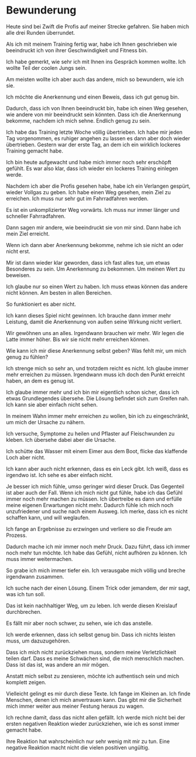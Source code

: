 # Bewunderung

Heute sind bei Zwift die Profis auf meiner Strecke gefahren. Sie haben mich alle drei Runden überrundet.
 
Als ich mit meinem Training fertig war, habe ich Ihnen geschrieben wie beeindruckt ich von ihrer Geschwindigkeit und Fitness bin.
 
Ich habe gemerkt, wie sehr ich mit Ihnen ins Gespräch kommen wollte. Ich wollte Teil der coolen Jungs sein.
 
Am meisten wollte ich aber auch das andere, mich so bewundern, wie ich sie.
 
Ich möchte die Anerkennung und einen Beweis, dass ich gut genug bin.
 
Dadurch, dass ich von Ihnen beeindruckt bin, habe ich einen Weg gesehen, wie andere von mir beeindruckt sein könnten. Dass ich die Anerkennung bekomme, nachdem ich mich sehne. Endlich genug zu sein.
 
Ich habe das Training letzte Woche völlig übertrieben. Ich habe mir jeden Tag vorgenommen, es ruhiger angehen zu lassen es dann aber doch wieder übertrieben. Gestern war der erste Tag, an dem ich ein wirklich lockeres Training gemacht habe.
 
Ich bin heute aufgewacht und habe mich immer noch sehr erschöpft gefühlt. Es war also klar, dass ich wieder ein lockeres Training einlegen werde.
 
Nachdem ich aber die Profis gesehen habe, habe ich ein Verlangen gespürt, wieder Vollgas zu geben. Ich habe einen Weg gesehen, mein Ziel zu erreichen. Ich muss nur sehr gut im Fahrradfahren werden.
 
Es ist ein unkomplizierter Weg vorwärts. Ich muss nur immer länger und schneller Fahrradfahren.
 
Dann sagen mir andere, wie beeindruckt sie von mir sind. Dann habe ich mein Ziel erreicht.
 
Wenn ich dann aber Anerkennung bekomme, nehme ich sie nicht an oder nicht erst.
 
Mir ist dann wieder klar geworden, dass ich fast alles tue, um etwas Besonderes zu sein. Um Anerkennung zu bekommen. Um meinen Wert zu beweisen.
 
Ich glaube nur so einen Wert zu haben. Ich muss etwas können das andere nicht können. Am besten in allen Bereichen.
 
So funktioniert es aber nicht.
 
Ich kann dieses Spiel nicht gewinnen. Ich brauche dann immer mehr Leistung, damit die Anerkennung von außen seine Wirkung nicht verliert.
 
Wir gewöhnen uns an alles. Irgendwann brauchen wir mehr. Wir legen die Latte immer höher. Bis wir sie nicht mehr erreichen können.
 
Wie kann ich mir diese Anerkennung selbst geben? Was fehlt mir, um mich genug zu fühlen?
 
Ich strenge mich so sehr an, und trotzdem reicht es nicht. Ich glaube immer mehr erreichen zu müssen. Irgendwann muss ich doch den Punkt erreicht haben, an dem es genug ist.
 
Ich glaube immer mehr und ich bin mir eigentlich schon sicher, dass ich etwas Grundlegendes übersehe. Die Lösung befindet sich zum Greifen nah. Ich kann sie aber einfach nicht sehen.
 
In meinem Wahn immer mehr erreichen zu wollen, bin ich zu eingeschränkt, um mich der Ursache zu nähern.
 
Ich versuche, Symptome zu heilen und Pflaster auf Fleischwunden zu kleben. Ich übersehe dabei aber die Ursache.
 
Ich schütte das Wasser mit einem Eimer aus dem Boot, flicke das klaffende Loch aber nicht.
 
Ich kann aber auch nicht erkennen, dass es ein Leck gibt. Ich weiß, dass es irgendwo ist. Ich sehe es aber einfach nicht.
 
Je besser ich mich fühle, umso geringer wird dieser Druck. Das Gegenteil ist aber auch der Fall. Wenn ich mich nicht gut fühle, habe ich das Gefühl immer noch mehr machen zu müssen. Ich übertreibe es dann und erfülle meine eigenen Erwartungen nicht mehr. Dadurch fühle ich mich noch unzufriedener und suche nach einem Ausweg. Ich merke, dass ich es nicht schaffen kann, und will weglaufen.
 
Ich fange an Ergebnisse zu erzwingen und verliere so die Freude am Prozess.
 
Dadurch mache ich mir immer noch mehr Druck. Dazu führt, dass ich immer noch mehr tun möchte. Ich habe das Gefühl, nicht aufhören zu können. Ich muss immer weitermachen.
 
So grabe ich mich immer tiefer ein. Ich verausgabe mich völlig und breche irgendwann zusammen.
 
Ich suche nach der einen Lösung. Einem Trick oder jemandem, der mir sagt, was ich tun soll. 
 
Das ist kein nachhaltiger Weg, um zu leben. Ich werde diesen Kreislauf durchbrechen.
 
Es fällt mir aber noch schwer, zu sehen, wie ich das anstelle.
 
Ich werde erkennen, dass ich selbst genug bin. Dass ich nichts leisten muss, um dazuzugehören.
 
Dass ich mich nicht zurückziehen muss, sondern meine Verletzlichkeit teilen darf. Dass es meine Schwächen sind, die mich menschlich machen. Dass ist das ist, was andere an mir mögen.
 
Anstatt mich selbst zu zensieren, möchte ich authentisch sein und mich komplett zeigen.
 
Vielleicht gelingt es mir durch diese Texte. Ich fange im Kleinen an. Ich finde Menschen, denen ich mich anvertrauen kann. Das gibt mir die Sicherheit mich immer weiter aus meiner Festung heraus zu wagen.
 
Ich rechne damit, dass das nicht allen gefällt. Ich werde mich nicht bei der ersten negativen Reaktion wieder zurückziehen, wie ich es sonst immer gemacht habe.
 
Ihre Reaktion hat wahrscheinlich nur sehr wenig mit mir zu tun. Eine negative Reaktion macht nicht die vielen positiven ungültig.